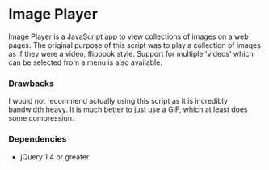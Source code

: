 # Image Player #

Image Player is a JavaScript app to view collections of images on a web pages.
The original purpose of this script was to play a collection of images as if
they were a video, flipbook style. Support for multiple 'videos' which can be
selected from a menu is also available.

### Drawbacks ###

I would not recommend actually using this script as it is incredibly bandwidth
heavy. It is much better to just use a GIF, which at least does some
compression.

### Dependencies ###

* jQuery 1.4 or greater.
